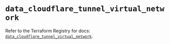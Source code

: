 # `data_cloudflare_tunnel_virtual_network`

Refer to the Terraform Registry for docs: [`data_cloudflare_tunnel_virtual_network`](https://registry.terraform.io/providers/cloudflare/cloudflare/4.48.0/docs/data-sources/tunnel_virtual_network).
